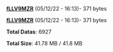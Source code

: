 [**fLLV9MZR**](/data/fLLV9MZR.txt) (05/12/22 - 16:13)- 371 bytes

[**fLLV9MZR**](/data/fLLV9MZR.txt) (05/12/22 - 16:13)- 371 bytes

**Total Datas**: 6927

**Total Size**: 41.78 MB / 41.8 MB
